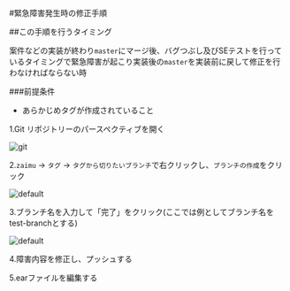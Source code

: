 #緊急障害発生時の修正手順

##この手順を行うタイミング

案件などの実装が終わり``master``にマージ後、バグつぶし及びSEテストを行っているタイミングで緊急障害が起こり実装後の``master``を実装前に戻して修正を行わなければならない時

###前提条件

- あらかじめタグが作成されていること



1.Git リポジトリーのパースペクティブを開く

![git](https://cloud.githubusercontent.com/assets/11863596/13942413/8b393ed6-f035-11e5-94fa-ee8c3c818537.PNG)

2.`zaimu` -> `タグ` -> `タグから切りたいブランチ`で右クリックし、`ブランチの作成`をクリック

![default](https://cloud.githubusercontent.com/assets/11863596/14074542/aee19cb2-f50c-11e5-86c6-099a05691399.png)

3.ブランチ名を入力して「完了」をクリック(ここでは例としてブランチ名をtest-branchとする)

![default](https://cloud.githubusercontent.com/assets/11863596/14074698/f008c32c-f50d-11e5-8b8d-080377a74372.PNG)

4.障害内容を修正し、プッシュする

5.earファイルを編集する
